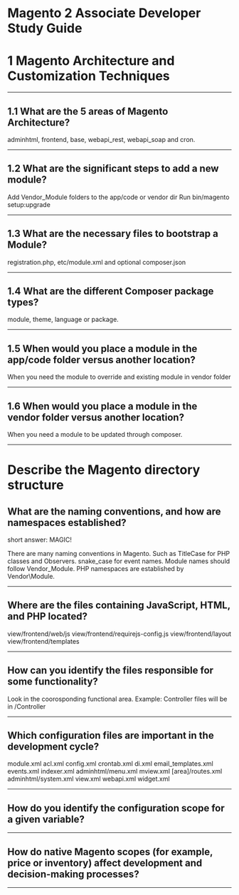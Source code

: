 # Magento 2 Associate Developer Study Guide

# 1 Magento Architecture and Customization Techniques

---
## 1.1 What are the 5 areas of Magento Architecture?

adminhtml, frontend, base,
webapi_rest, webapi_soap and cron.

---
## 1.2 What are the significant steps to add a new module? 

Add Vendor_Module folders to the app/code or vendor dir
Run bin/magento setup:upgrade

---
## 1.3 What are the necessary files to bootstrap a Module?

registration.php, etc/module.xml and optional composer.json

---
## 1.4 What are the different Composer package types? 

module, theme, language or package.

---
## 1.5 When would you place a module in the app/code folder versus another location? 

When you need the module to override and existing module in vendor folder

---
## 1.6 When would you place a module in the vendor folder versus another location? 


When you need a module to be updated through composer.

---
# Describe the Magento directory structure

## What are the naming conventions, and how are namespaces established?

short answer: MAGIC!

There are many naming conventions in Magento. Such as TitleCase for PHP classes and Observers. snake_case for event
names. Module names should follow Vendor_Module. PHP namespaces are established by Vendor\Module. 

--- 
## Where are the files containing JavaScript, HTML, and PHP located?

view/frontend/web/js
view/frontend/requirejs-config.js
view/frontend/layout
view/frontend/templates

---
## How can you identify the files responsible for some functionality?

Look in the coorosponding functional area. Example: Controller files will be in /Controller 

--- 

## Which configuration files are important in the development cycle?

module.xml
acl.xml
config.xml
crontab.xml
di.xml
email_templates.xml
events.xml
indexer.xml
adminhtml/menu.xml
mview.xml
[area]/routes.xml
adminhtml/system.xml
view.xml
webapi.xml
widget.xml

---

## How do you identify the configuration scope for a given variable? 


---
## How do native Magento scopes (for example, price or inventory) affect development and decision-making processes?  


---


